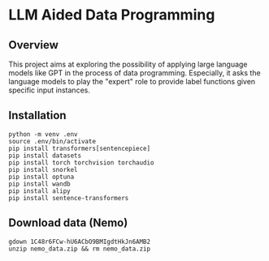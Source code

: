 # LLM Aided Data Programming

## Overview
This project aims at exploring the possibility of applying large language models like GPT in the process of data programming. Especially, it asks the language models to play the "expert" role to provide label functions given specific input instances. 

## Installation
```angular2html
python -m venv .env
source .env/bin/activate
pip install transformers[sentencepiece]
pip install datasets
pip install torch torchvision torchaudio
pip install snorkel
pip install optuna
pip install wandb
pip install alipy
pip install sentence-transformers
```

## Download data (Nemo)
```angular2html
gdown 1C48r6FCw-hU6ACbO9BMIgdtHkJn6AMB2
unzip nemo_data.zip && rm nemo_data.zip
```